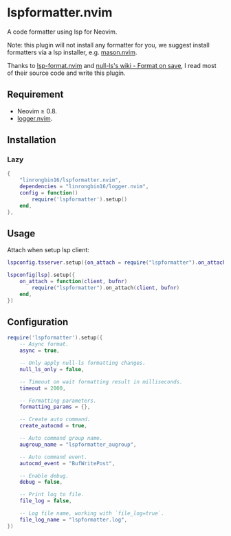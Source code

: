 # lspformatter.nvim

A code formatter using lsp for Neovim.

Note: this plugin will not install any formatter for you, we suggest install
formatters via a lsp installer, e.g. [mason.nvim](https://github.com/williamboman/mason.nvim).

Thanks to [lsp-format.nvim](https://github.com/lukas-reineke/lsp-format.nvim)
and [null-ls's wiki - Format on save](https://github.com/jose-elias-alvarez/null-ls.nvim/wiki/Formatting-on-save),
I read most of their source code and write this plugin.

## Requirement

- Neovim &ge; 0.8.
- [logger.nvim](https://github.com/linrongbin16/logger.nvim).

## Installation

### Lazy

```lua
{
    "linrongbin16/lspformatter.nvim",
    dependencies = "linrongbin16/logger.nvim",
    config = function()
        require('lspformatter').setup()
    end,
},
```

## Usage

Attach when setup lsp client:

```lua
lspconfig.tsserver.setup({on_attach = require("lspformatter").on_attach})

lspconfig[lsp].setup({
    on_attach = function(client, bufnr)
        require("lspformatter").on_attach(client, bufnr)
    end,
})
```

## Configuration

```lua
require('lspformatter').setup({
    -- Async format.
    async = true,

    -- Only apply null-ls formatting changes.
    null_ls_only = false,

    -- Timeout on wait formatting result in milliseconds.
    timeout = 2000,

    -- Formatting parameters.
    formatting_params = {},

    -- Create auto command.
    create_autocmd = true,

    -- Auto command group name.
    augroup_name = "lspformatter_augroup",

    -- Auto command event.
    autocmd_event = "BufWritePost",

    -- Enable debug.
    debug = false,

    -- Print log to file.
    file_log = false,

    -- Log file name, working with `file_log=true`.
    file_log_name = "lspformatter.log",
})
```
